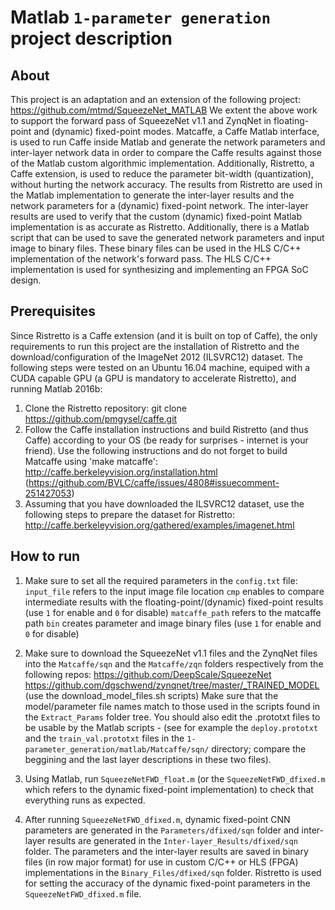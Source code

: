 # Matlab `1-parameter generation` project description

## About

This project is an adaptation and an extension of the following project: https://github.com/mtmd/SqueezeNet_MATLAB
We extent the above work to support the forward pass of SqueezeNet v1.1 and ZynqNet in floating-point and (dynamic) fixed-point modes. Matcaffe, a Caffe Matlab interface, is used to run Caffe inside Matlab and generate the network parameters and inter-layer network data in order to compare the Caffe results against those of the Matlab custom algorithmic implementation. Additionally, Ristretto, a Caffe extension, is used to reduce the parameter bit-width (quantization), without hurting the network accuracy. The results from Ristretto are used in the Matlab implementation to generate the inter-layer results and the network parameters for a (dynamic) fixed-point network. The inter-layer results are used to verify that the custom (dynamic) fixed-point Matlab implementation is as accurate as Ristretto. Additionally, there is a Matlab script that can be used to save the generated network parameters and input image to binary files. These binary files can be used in the HLS C/C++ implementation of the network's forward pass. The HLS C/C++ implementation is used for synthesizing and implementing an FPGA SoC design.


## Prerequisites

Since Ristretto is a Caffe extension (and it is built on top of Caffe), the only requirements to run this project are the installation of Ristretto and the download/configuration of the ImageNet 2012 (ILSVRC12) dataset. The following steps were tested on an Ubuntu 16.04 machine, equiped with a CUDA capable GPU (a GPU is mandatory to accelerate Ristretto), and running Matlab 2016b:

1. Clone the Ristretto repository:
    git clone https://github.com/pmgysel/caffe.git
2. Follow the Caffe installation instructions and build Ristretto (and thus Caffe) according to your OS (be ready for surprises - internet is your friend). Use the following instructions and do not forget to build Matcaffe using 'make matcaffe':
    http://caffe.berkeleyvision.org/installation.html
    (https://github.com/BVLC/caffe/issues/4808#issuecomment-251427053)
3. Assuming that you have downloaded the ILSVRC12 dataset, use the following steps to prepare the dataset for Ristretto:
    http://caffe.berkeleyvision.org/gathered/examples/imagenet.html


## How to run

1. Make sure to set all the required parameters in the `config.txt` file:
	`input_file`	refers to the input image file location
	`cmp`			enables to compare intermediate results with the floating-point/(dynamic) fixed-point results (use `1` for enable and `0` for disable)
    `matcaffe_path` refers to the matcaffe path
    `bin`			creates parameter and image binary files (use `1` for enable and `0` for disable)

3. Make sure to download the SqueezeNet v1.1 files and the ZynqNet files into the `Matcaffe/sqn` and the `Matcaffe/zqn` folders respectively from the following repos:
https://github.com/DeepScale/SqueezeNet
https://github.com/dgschwend/zynqnet/tree/master/_TRAINED_MODEL
(use the download_model_files.sh scripts)
Make sure that the model/parameter file names match to those used in the scripts found in the `Extract_Params` folder tree.
You should also edit the .prototxt files to be usable by the Matlab scripts - (see for example the `deploy.prototxt` and the `train_val.prototxt` files in the `1-parameter_generation/matlab/Matcaffe/sqn/` directory; compare the beggining and the last layer descriptions in these two files).

4. Using Matlab, run `SqueezeNetFWD_float.m` (or the `SqueezeNetFWD_dfixed.m` which refers to the dynamic fixed-point implementation) to check that everything runs as expected.

5. After running `SqueezeNetFWD_dfixed.m`, dynamic fixed-point CNN parameters are generated in the `Parameters/dfixed/sqn` folder and inter-layer results are generated in the `Inter-layer_Results/dfixed/sqn` folder. The parameters and the inter-layer results are saved in binary files (in row major format) for use in custom C/C++ or HLS (FPGA) implementations in the `Binary_Files/dfixed/sqn` folder. Ristretto is used for setting the accuracy of the dynamic fixed-point parameters in the `SqueezeNetFWD_dfixed.m` file.
